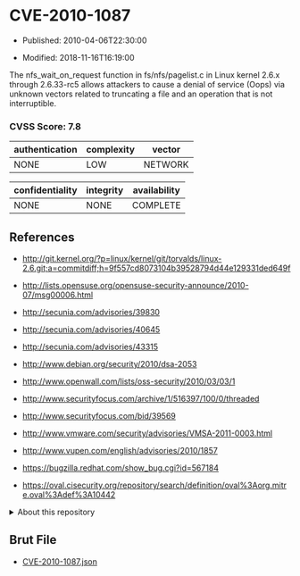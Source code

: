 # CVE-2010-1087

- Published: 2010-04-06T22:30:00

- Modified: 2018-11-16T16:19:00

The nfs_wait_on_request function in fs/nfs/pagelist.c in Linux kernel 2.6.x through 2.6.33-rc5 allows attackers to cause a denial of service (Oops) via unknown vectors related to truncating a file and an operation that is not interruptible.

### CVSS Score: **7.8**

| authentication | complexity | vector |
| --- | --- | --- |
| NONE | LOW | NETWORK |

| confidentiality | integrity | availability |
| --- | --- | --- |
| NONE | NONE | COMPLETE |

## References

* http://git.kernel.org/?p=linux/kernel/git/torvalds/linux-2.6.git;a=commitdiff;h=9f557cd8073104b39528794d44e129331ded649f

* http://lists.opensuse.org/opensuse-security-announce/2010-07/msg00006.html

* http://secunia.com/advisories/39830

* http://secunia.com/advisories/40645

* http://secunia.com/advisories/43315

* http://www.debian.org/security/2010/dsa-2053

* http://www.openwall.com/lists/oss-security/2010/03/03/1

* http://www.securityfocus.com/archive/1/516397/100/0/threaded

* http://www.securityfocus.com/bid/39569

* http://www.vmware.com/security/advisories/VMSA-2011-0003.html

* http://www.vupen.com/english/advisories/2010/1857

* https://bugzilla.redhat.com/show_bug.cgi?id=567184

* https://oval.cisecurity.org/repository/search/definition/oval%3Aorg.mitre.oval%3Adef%3A10442

<details>
<summary>About this repository</summary> 

  This repository is part of the project [Live Hack CVE](https://github.com/Live-Hack-CVE). Main website can be found [www.live-hack.org](https://www.live-hack.org) 
  
  Made by [Sn0wAlice](https://github.com/Sn0wAlice) for the people that care about security and need to have a feed of the latest CVEs. Hope you enjoy it, don't forget to star the repo and follow me on [Twitter](https://twitter.com/Sn0wAlice) and [Github](https://github.com/Sn0wAlice). And that is my [personnal website](https://www.alice-snow.me/)

  - [Home Page](https://github.com/Live-Hack-CVE)
  - [Framework](https://github.com/Live-Hack-CVE/cve-framework)
  - [CVE database](https://github.com/Live-Hack-CVE/full_database)
  - [Changelog](https://github.com/Live-Hack-CVE/Changelog)
</details>

## Brut File

* [CVE-2010-1087.json](https://raw.githubusercontent.com/Live-Hack-CVE/full_database/main/cves/2010/CVE-2010-1087.json)

